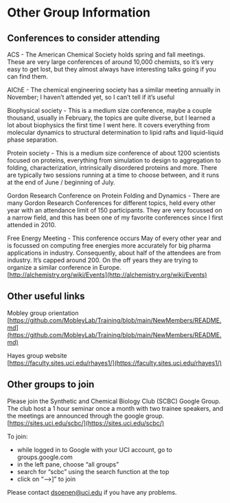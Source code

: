 # Other Group Information

## Conferences to consider attending

ACS - The American Chemical Society holds spring and fall meetings. These are very large conferences of around 10,000 chemists, so it’s very easy to get lost, but they almost always have interesting talks going if you can find them.

AIChE - The chemical engineering society has a similar meeting annually in November; I haven’t attended yet, so I can’t tell if it’s useful

Biophysical society - This is a medium size conference, maybe a couple thousand, usually in February, the topics are quite diverse, but I learned a lot about biophysics the first time I went here. It covers everything from molecular dynamics to structural determination to lipid rafts and liquid-liquid phase separation.

Protein society - This is a medium size conference of about 1200 scientists focused on proteins, everything from simulation to design to aggregation to folding, characterization, intrinsically disordered proteins and more. There are typically two sessions running at a time to choose between, and it runs at the end of June / beginning of July.

Gordon Research Conference on Protein Folding and Dynamics - There are many Gordon Research Conferences for different topics, held every other year with an attendance limit of 150 participants. They are very focussed on a narrow field, and this has been one of my favorite conferences since I first attended in 2010.

Free Energy Meeting - This conference occurs May of every other year and is focussed on computing free energies more accurately for big pharma applications in industry. Consequently, about half of the attendees are from industry. It’s capped around 200. On the off years they are trying to organize a similar conference in Europe.  
[http://alchemistry.org/wiki/Events](http://alchemistry.org/wiki/Events)

## Other useful links

Mobley group orientation  
[https://github.com/MobleyLab/Training/blob/main/NewMembers/README.md](https://github.com/MobleyLab/Training/blob/main/NewMembers/README.md)

Hayes group website  
[https://faculty.sites.uci.edu/rhayes1/](https://faculty.sites.uci.edu/rhayes1/)

## Other groups to join

Please join the Synthetic and Chemical Biology Club (SCBC) Google Group. The club host a 1 hour seminar once a month with two trainee speakers, and the meetings are announced through the google group.
[https://sites.uci.edu/scbc/](https://sites.uci.edu/scbc/)

To join:

- while logged in to Google with your UCI account, go to groups.google.com
- in the left pane, choose “all groups”
- search for “scbc” using the search function at the top
- click on “–>]” to join

Please contact [dsoenen@uci.edu](dsoenen@uci.edu) if you have any problems.
